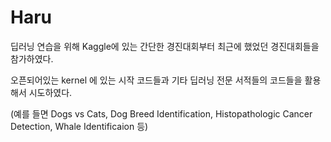 # Haru

딥러닝 연습을 위해 Kaggle에 있는 간단한 경진대회부터 최근에 했었던 경진대회들을 참가하였다.

오픈되어있는 kernel 에 있는 시작 코드들과 기타 딥러닝 전문 서적들의 코드들을 활용해서 시도하였다.
  
(예를 들면 Dogs vs Cats, Dog Breed Identification, Histopathologic Cancer Detection, Whale Identificaion 등)

